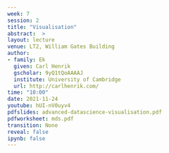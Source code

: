 ```yaml
---
week: 7
session: 2
title: "Visualisation"
abstract:  >
layout: lecture
venue: LT2, William Gates Building
author:
- family: Ek
  given: Carl Henrik
  gscholar: 9yQ1tQoAAAAJ
  institute: University of Cambridge
  url: http://carlhenrik.com/
time: "10:00"
date: 2021-11-24
youtube: hUI-nV0uyv4
pdfslides: advanced-datascience-visualisation.pdf
pdfworksheet: mds.pdf
transition: None
reveal: false
ipynb: false
---
```

